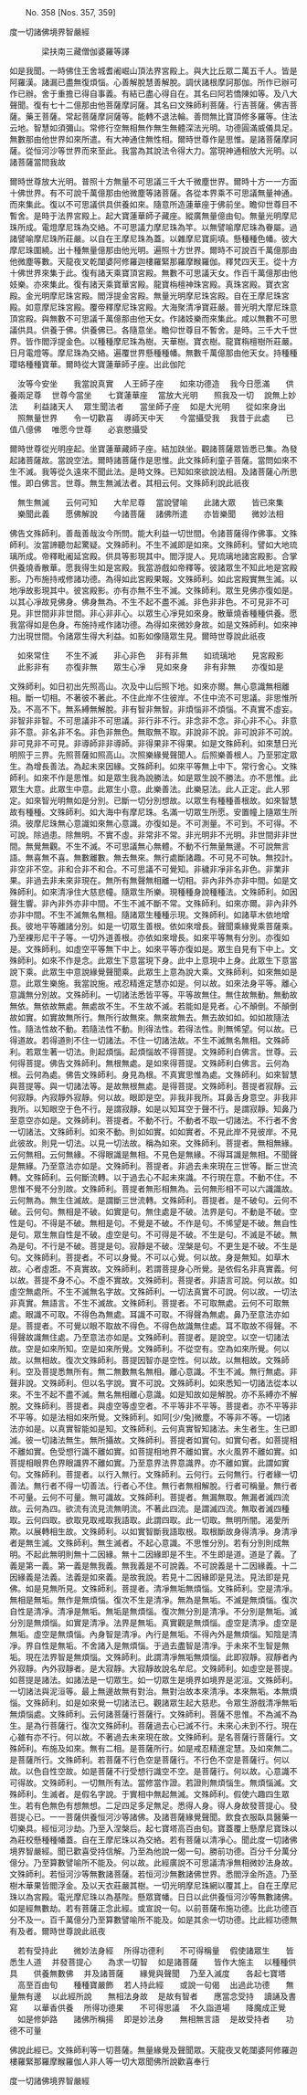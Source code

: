 ﻿　　No. 358 [Nos. 357, 359]

度一切諸佛境界智嚴經

　　　　梁扶南三藏僧伽婆羅等譯


如是我聞。一時佛住王舍城耆阇崛山頂法界宮殿上。與大比丘眾二萬五千人。皆是阿羅漢。諸漏已盡無復煩惱。心善解脫慧善解脫。調伏諸根摩訶那伽。所作已辦可作已辦。舍于重擔已得自事義。有結已盡心得自在。其名曰阿若憍陳如等。及八大聲聞。復有七十二億那由他菩薩摩訶薩。其名曰文殊師利菩薩。行吉菩薩。佛吉菩薩。藥王菩薩。常起菩薩摩訶薩等。能轉不退法輪。善問無比寶頂修多羅等。住法云地。智慧如須彌山。常修行空無相無作無生無體深法光明。功德圓滿威儀具足。無數那由他世界如來所遣。有大神通住無性相。爾時世尊作是思惟。是諸菩薩摩訶薩。從恒河沙等世界而來至此。我當為其說法令得大力。當現神通相放大光明。以諸菩薩當問我故

爾時世尊放大光明。普照十方無量不可思議三千大千微塵世界。爾時十方一一方面十佛世界。有不可說千萬億那由他微塵等諸菩薩。各從本界乘不可思議無量神通。而來集此。復以不可思議供具供養如來。隨意所造蓮華座于佛前坐。瞻仰世尊目不暫舍。是時于法界宮殿上。起大寶蓮華師子藏座。縱廣無量億由旬。無量光明摩尼珠所成。電燈摩尼珠為交絡。不可思議力摩尼珠為竿。以無譬喻摩尼珠為眷屬。過諸譬喻摩尼珠所莊嚴。以自在王摩尼珠為蓋。以雜摩尼寶廁填。懸種種色幡。彼大摩尼珠圍繞。出十種無量億那由他光明。遍照十方世界。爾時不可說百千萬億那由他微塵等數。天龍夜叉乾闥婆阿修羅迦樓羅緊那羅摩睺羅伽。釋梵四天王。從十方十佛世界來集于此。復有諸天乘寶頂宮殿。無數不可思議天女。作百千萬億那由他妓樂。亦來集此。復有諸天乘寶華宮殿。龍寶栴檀神珠宮殿。真珠宮殿。寶衣宮殿。金光明摩尼珠宮殿。閻浮提金宮殿。無量光明摩尼珠宮殿。自在王摩尼珠宮殿。如意摩尼珠宮殿。覆帝釋摩尼珠宮殿。大海聚清凈寶莊嚴。普光明大摩尼珠意頂宮殿。與無數不可思議千萬億那由他天女。作諸妓樂而來集此。咸以無數不可思議供具。供養于佛。供養佛已。各隨意坐。瞻仰世尊目不暫舍。是時。三千大千世界。皆作閻浮提金色。以種種摩尼珠為樹。天華樹。寶衣樹。龍寶栴檀樹所莊嚴。日月電燈等。摩尼珠為交絡。遍覆世界懸種種幡。無數千萬億那由他天女。持種種瓔珞種種寶華。爾時從大寶蓮華師子座。出此伽陀

　汝等今安坐　　我當說真實
　人王師子座　　如來功德造
　我今日愿滿　　供養兩足尊
　世尊今當坐　　七寶蓮華座
　當放大光明　　照我及一切
　說無上妙法　　利益諸天人
　眾生聞法者　　當坐師子座
　如是大光明　　從如來身出
　照無量世界　　令一切歡喜
　導師天中天　　今當攝受我
　我昔于此處　　已值八億佛
　唯愿今世尊　　必哀愍攝受　

爾時世尊從光明座起。坐寶蓮華藏師子座。結加趺坐。觀諸菩薩眾皆悉已集。為發起諸菩薩故。當說空法。爾時諸菩薩作是思惟。此文殊師利童子菩薩。當問如來不生不滅。我等從久遠來不聞此法。是時文殊。已知如來欲說法相。及諸菩薩心所思惟。即白佛言。世尊。無生無滅法者。其相云何。文殊師利說此祇夜

　無生無滅　　云何可知　　大牟尼尊
　當說譬喻　　此諸大眾　　皆已來集
　樂聞此義　　愿佛解說　　今諸菩薩
　諸佛所遣　　亦皆樂聞　　微妙法相　

佛告文殊師利。善哉善哉汝今所問。能大利益一切世間。令諸菩薩得作佛事。文殊師利。汝當諦聽勿起驚疑。文殊師利。不生不滅即是如來。文殊師利。譬如大地琉璃所成。帝釋毗阇延宮殿。供具等影現其中。閻浮提人。見琉璃地諸宮殿影。合掌供養燒香散華。愿我得生如是宮殿。我當游戲如帝釋等。彼諸眾生不知此地是宮殿影。乃布施持戒修諸功德。為得如此宮殿果報。文殊師利。如此宮殿實無生滅。以地凈故影現其中。彼宮殿影。亦有亦無不生不滅。文殊師利。眾生見佛亦復如是。以其心凈故見佛身。佛身無為。不生不起不盡不滅。非色非非色。不可見非不可見。非世間非非世間。非心非非心。以眾生心凈見如來身。散華燒香種種供養。愿我當得如是色身。布施持戒作諸功德。為得如來微妙身故。如是文殊師利。如來神力出現世間。令諸眾生得大利益。如影如像隨眾生見。爾時世尊說此祇夜

　如來常住　　不生不滅　　非心非色
　非有非無　　如琉璃地　　見宮殿影
　此影非有　　亦復非無　　眾生心凈
　見如來身　　非有非無　　亦復如是　

文殊師利。如日初出先照高山。次及中山后照下地。如來亦爾。無心意識無相離相。斷一切相。不著彼不著此。不住此岸不住彼岸。不住中流不可思議。非思惟所及。不高不下。無系縛無解脫。非有智非無智。非煩惱非不煩惱。不真實不虛妄。非智非非智。不可思議非不可思議。非行非不行。非念非不念。非心非不心。非意非不意。非名非不名。非色非無色。無取無不取。非說非不說。非可說非不可說。非可見非不可見。非導師非非導師。非得果非不得果。如是文殊師利。如來慧日光明照于三界。先照菩薩如照高山。次照樂緣覺聲聞人。后照樂善根人。乃至邪定眾生。為增長善法。為起未來因緣。文殊師利。如來平等無上中下。常行舍心。文殊師利。如來不作是思惟。如是眾生我為說勝法。如是眾生說不勝法。亦不思惟。此眾生大意。此眾生中意。此眾生小意。此樂善法。此樂惡法。此人正定。此人邪定。如來智光明無如是分別。已斷一切分別想故。以眾生有種種善根故。如來智慧故有種種。文殊師利。如大海中有摩尼珠。名滿一切眾生所愿。安置幢上隨眾生所須。彼摩尼珠無心意識如來無心意識。亦復如是。不可測量。不可到。不可得。不可說。除過患。除無明。不實不虛。非常非不常。非光明非不光明。非世間非非世間。無覺無觀。不生不滅。不可思議無心無體。不動不行無量無邊。不可說無言語。無喜無不喜。無數離數。無去無來。無行處斷諸趣。不可見不可執。無挍計。非空非不空。非和合非不和合。不可思議不可覺知。非穢非凈非名非色。非業非果。非過去非未來非現在。無所有無聲無相離一切相。非內非外亦非中間。如是文殊師利。如來清凈住大慈悲幢。隨眾生所樂。現種種身說種種法。文殊師利。如因聲生響。非內非外亦非中間。不生不滅不斷不常。文殊師利。如來亦爾。非內非外亦非中間。不生不滅無名無相。隨諸眾生種種示現。文殊師利。如諸草木依地增長。彼地平等離諸分別。如是一切眾生善根。依如來增長。聲聞乘緣覺乘菩薩乘。乃至裸形尼干子等。一切外道善根。亦依如來增長。如來平等無有分別。亦復如是。文殊師利。如虛空平等無下中上。如來平等亦復如是。眾生自見有下中上。文殊師利。如來不作是念。此眾生下意當現下身。此中上意現中上身。此眾生下意當說下乘。此眾生中意說緣覺聲聞乘。此眾生上意為說大乘。文殊師利。如來無如是意。此眾生樂施。我當說施。戒忍精進定慧亦如是。何以故。如來法身平等。離心意識無分別故。文殊師利。一切諸法悉皆平等。平等故無住。無住故無動。無動故無依。無依故無處。無處故不生。不生故不滅。若能如是見者。心不顛倒。不顛倒故如實。如實故無所行。無所行故無來。無來故無去。無去故如如。如如故隨法性。隨法性故不動。若隨法性不動。則得法性。若得法性。則無悕望。何以故。已得道故。若得道則不住一切諸法。不住一切諸法故。不生不滅無名無相。文殊師利。若眾生著一切法。則起煩惱。起煩惱故不得菩提。文殊師利白佛言。世尊。云何得菩提。佛告文殊師利。無根無處。是如來得菩提。文殊師利白佛言。云何為根。云何為處。佛告文殊師利。身見為根。不真實思惟為處。文殊師利。如來智慧與菩提等。與一切諸法等。是故無根無處。是得菩提。文殊師利。菩提者寂靜。云何寂靜。內寂靜外寂靜。何以故。眼即是空。非我非我所。耳鼻舌身意空。非我非我所。以知眼空于色不行。是謂寂靜。如是以知耳空于聲不行。是謂寂靜。知鼻乃至意空亦如是。文殊師利。菩提者。不動不行。不動者不取一切諸法。不行者不舍一切諸法。文殊師利。如來不動。則如如實。如如實者。不見此岸不見彼岸。不見此彼故。則見一切法。以見一切法故。稱為如來。文殊師利。菩提者。無相無緣。云何無相。云何無緣。不得眼識是無相。不見色是無緣。不得耳識是無相。不聞聲是無緣。乃至意法亦如是。文殊師利。菩提者。非過去未來現在三世等。斷三世流轉。文殊師利。云何斷流轉。以于過去心不起未來識。不行現在意。不動不住。不思惟不覺不分別故。文殊師利。菩提者無形相無為。云何無形相不可以六識識故。云何無為。無生住滅故。是謂斷三世流轉。文殊師利。菩提者。是不破句。云何不破。云何句。無相是不破。如實是句。無住處是不破。法界是句。不動是不破。空性是句。不得是不破。無相是句。不覺是不破。不作是句。不悕望是不破。無自性是句。眾生無自性是不破。虛空是句。不可得是不破。不生是句。不滅是不破。無為是句。不行是不破。菩提是句。寂靜是不破。涅槃是句。不更生是不破。不生是句。文殊師利。菩提者。不可以身覺。不可以心覺。何以故。身是無知。如草木故。心者虛誑。不真實故。文殊師利。若謂菩提身心所覺。是依假名非真實義。何以故。菩提不身不心。不虛不實故。文殊師利。菩提者。非語言可說。何以故。如虛空無處所。不生不滅無名字故。文殊師利。一切法真實不可說。何以故。一切法非真實。無語言。不生不滅故。文殊師利。菩提者。不可取無處。云何不可取無處。眼識不可取。不得色為無處。耳識不可取。不得聲為無處。鼻乃至意法亦如是。菩提者。不可覺以眼不取故不得色。不得色故識無住處。耳不取故不得聲。不得聲故識無住處。乃至意法亦如是。文殊師利。菩提者。是說空。以空一切諸法故。空是如來所知。空是如來所覺。文殊師利。不從空有。空為如來所覺。何以故。以無相故。復次文殊師利。菩提因智亦是空性。何以故。以無相故。文殊師利。空及菩提悉無所有。無二無數無名無相。離心意識。不生不滅。無行無處。非聲非說。文殊師利。但以名字說。實不可說。文殊師利。如來悉知一切諸法從本以來。不生不起不盡不滅。無名無相離心意識。如是知故如是解脫。亦不系縛亦不解脫。文殊師利。菩提者。與虛空等虛空者。不平等非不平等。菩提者。亦不平等非不平等。如是法相如來所覺。文殊師利。如阿[少/兔]微塵。不等非不等。一切諸法亦如是。以真實智能如是知。文殊師利。云何真實智知諸法。未生者生。生已即滅。彼一切諸法無生。無所攝故。文殊師利。菩提者如實句。如實句者。如菩提相不離如實。色受想行識不離如實。如菩提相地界不離如實。水火風界不離如實。如菩提相眼界色界眼識界不離如實。乃至意界法界意識界。亦不離如實。此謂如實句。文殊師利。菩提者。以行入無行。文殊師利。云何行。云何無行。行者緣一切善法。無行者不得一切善法。行者心不住。無行者無相解脫。行者可稱量。無行者不可量。云何不可量。無可識故。文殊師利。菩提者。無漏無取。無漏者滅四流故。云何為四。欲流有流見流無明流。不著此四流。是謂滅四流。無取者滅四種取。云何四取。欲取見取戒取我語取。此謂四取。此一切取。無明所闇。渴愛所欺。以展轉相生故。文殊師利。以如實智斷我語取根。取根斷故身得清凈。身清凈者是無生滅。文殊師利。無生滅者。不起心意識。不思惟分別。若有分別則成無明。不起此無明則無十二因緣。無十二因緣即是不生。不生即是道。道是了義。了義是第一義。第一義是無我義。無我義是不可說義。不可說義是十二因緣義。十二因緣義是法義。法義是如來義。是故我說。若見十二因緣即是見法。見法即是見佛。如是見無所見。文殊師利。菩提者。清凈無垢無煩惱。文殊師利。空是清凈。無相是無垢。無作是無煩惱。復次不生是清凈。無為是無垢。不滅是無煩惱。復次自性是清凈。清凈是無垢。無垢是無煩惱。復次無分別是清凈。不分別是無垢。滅分別是無煩惱。如實是清凈。法界是無垢。真實觀是無煩惱。虛空是清凈。虛空是無垢。虛空是無煩惱。內身智是清凈。內行是無垢。不得內外是無煩惱。知陰是清凈。界自性是無垢。不舍諸入是無煩惱。于過去盡智是清凈。于未來不生智是無垢。現在法界智是無煩惱。文殊師利。此謂清凈無垢無煩惱。此即寂靜。寂靜者內外寂靜。內外寂靜者。是大寂靜。大寂靜故說名牟尼。文殊師利。如虛空是菩提。如菩提是諸法。如諸法是一切眾生。如一切眾生是境界如境界是泥洹。文殊師利。一切諸法與泥洹等。最上無邊故無有對治。無對治故本來清凈。本來無垢。本無煩惱。文殊師利。如是如來覺一切諸法已。觀諸眾生起大慈悲。令眾生游戲清凈無垢無煩惱處。文殊師利。云何諸菩薩行菩薩行。文殊師利。菩薩不思惟。不為滅不為生。是為行菩薩行。復次文殊師利。菩薩過去心已滅不行。未來心未到不行。現在心雖有亦不行。何以故。不著過去未來現在故。文殊師利。是名菩薩行菩薩行。文殊師利。布施及如來。無有二相。是菩薩所行。如是戒忍精進定慧。及如來無二。是菩薩所行。文殊師利。若菩薩不行色空是菩薩行。不行色不空是菩薩行。何以故。以色自性空故。如是菩薩不行受想行識空不空。是菩薩行。何以故。心意識不可得故。文殊師利。一切無所有法。當修當作證。若證則無煩惱生。無煩惱滅。文殊師利。生滅者。是假名字說。于實相中無起無滅。文殊師利。假使六趣四生眾生。若有色無色有想無想。二足四足多足無足。悉得人身。得人身故發菩提心。發菩提心已。一一菩薩供養恒河沙等諸佛。及諸菩薩緣覺聲聞。飲食衣服臥具醫藥一切樂具。經恒河沙劫。乃至入涅槃后。起七寶塔高百由旬。寶蓋覆上懸摩尼寶珠以為莊校懸種種幡蓋。自在王摩尼珠以為交絡。若有菩薩以清凈心。聞此度一切諸佛境界智嚴經。聞已歡喜受持信解。乃至為他說一偈一句。勝前功德。百分千分萬分億分。乃至算數譬喻所不能及。何以故。此經廣說不可思議清凈無相微妙法身故。文殊師利。若恒河沙等無數諸菩薩。若恒河沙無數諸佛世界。悉閻浮金所造。乃至樹木華果皆閻浮金。及以天衣莊嚴其樹。一切光明摩尼珠網以覆其上。自在王摩尼珠以為宮殿。電光摩尼珠以為基陛。懸眾寶幡。日日以此供養恒河沙等無數諸佛。如是經無數劫。若有菩薩正念此經。或宣說一句。以前菩薩布施功德。比此功德百分不及一。百千萬億分乃至算數譬喻所不能及。如是其余一切功德。比此經功德無有及者。爾時世尊說此祇夜

　若有受持此　　微妙法身經
　所得功德利　　不可得稱量
　假使諸眾生　　皆悉生人道
　并發菩提心　　為求一切智
　如是諸菩薩　　皆作大施主
　以種種供具　　供養無數佛
　并及諸菩薩　　緣覺與聲聞
　乃至入滅度　　各起七寶塔
　高至百由旬　　種種寶嚴飾
　若人持此經　　或說一句偈
　出過此功德　　無量無有邊
　以此經所說　　無相法身故
　是故有智者　　應當念受持
　讀誦及書寫　　以華香供養
　所得功德果　　不可得思議
　不久詣道場　　降魔成正覺
　如是修妒路　　諸佛所稱揚
　即是妙法身　　無相無言語
　是故受持者　　功德不可量　

佛說此經已。文殊師利等一切菩薩。無量緣覺及聲聞眾。天龍夜叉乾闥婆阿修羅迦樓羅緊那羅摩睺羅伽人非人等一切大眾聞佛所說歡喜奉行

度一切諸佛境界智嚴經
